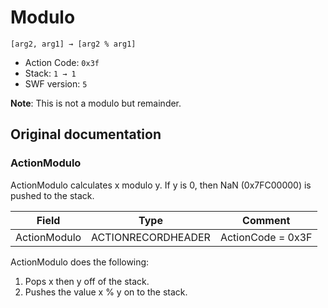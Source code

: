 # Modulo

```
[arg2, arg1] → [arg2 % arg1]
```

- Action Code: `0x3f`
- Stack: `1 → 1`
- SWF version: `5`

**Note**: This is not a modulo but remainder.

## Original documentation

### ActionModulo

ActionModulo calculates x modulo y. If y is 0, then NaN (0x7FC00000) is pushed to the stack.

| Field             | Type               | Comment                        |
|-------------------|--------------------|--------------------------------|
| ActionModulo      | ACTIONRECORDHEADER | ActionCode = 0x3F              |

ActionModulo does the following:
1. Pops x then y off of the stack.
2. Pushes the value x % y on to the stack.
